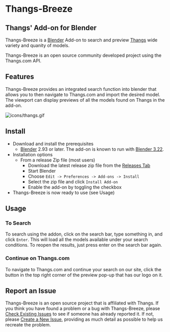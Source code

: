 # Thangs-Breeze

## Thangs' Add-on for Blender

Thangs-Breeze is a [Blender](http://www.blender.org) Add-on to search and preview [Thangs](https://thangs.com/) wide variety and quanity of models.

Thangs-Breeze is an open source community developed project using the Thangs.com API.

## Features

Thangs-Breeze provides an integrated search function into blender that allows you to then navigate to Thangs.com and import the desired model. The viewport can display previews of all the models found on Thangs in the add-on.

![icons/thangs.gif](icons/thangs.gif)

## Install

- Download and install the prerequisites
  - [Blender](http://www.blender.org/) 2.93 or later. The add-on is known to run with [Blender 3.22](https://www.blender.org/download/).
- Installation options
  - From a release Zip file (most users)
    - Download the latest release zip file from the [Releases Tab](/../../releases/)
    - Start Blender
    - Choose `Edit -> Preferences -> Add-ons -> Install`
    - Select the zip file and click `Install Add-on`
    - Enable the add-on by toggling the checkbox
- Thangs-Breeze is now ready to use (see Usage)

## Usage

### To Search

To search using the addon, click on the search bar, type something in, and click `Enter`. This will load all the models available under your search conditions. To reopen the results, just press enter on the search bar again.

### Continue on Thangs.com

To navigate to Thangs.com and continue your search on our site, click the button in the top right corner of the preview pop-up that has our logo on it.

## Report an Issue

Thangs-Breeze is an open source project that is affiliated with Thangs. If you think you have found a problem or a bug with Thangs-Breeze, please [Check Existing Issues](/../../issues) to see if someone has already reported it. If not, please [Create a New Issue](/../../issues/new/choose), providing as much detail as possible to help us recreate the problem.
